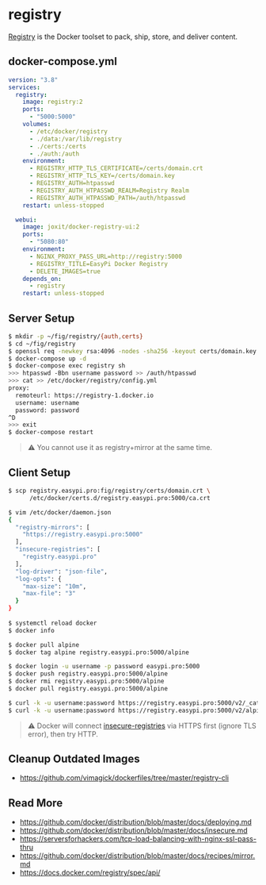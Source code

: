 registry
========

[Registry][1] is the Docker toolset to pack, ship, store, and deliver content.

## docker-compose.yml

```yaml
version: "3.8"
services:
  registry:
    image: registry:2
    ports:
      - "5000:5000"
    volumes:
      - /etc/docker/registry
      - ./data:/var/lib/registry
      - ./certs:/certs
      - ./auth:/auth
    environment:
      - REGISTRY_HTTP_TLS_CERTIFICATE=/certs/domain.crt
      - REGISTRY_HTTP_TLS_KEY=/certs/domain.key
      - REGISTRY_AUTH=htpasswd
      - REGISTRY_AUTH_HTPASSWD_REALM=Registry Realm
      - REGISTRY_AUTH_HTPASSWD_PATH=/auth/htpasswd
    restart: unless-stopped

  webui:
    image: joxit/docker-registry-ui:2
    ports:
      - "5080:80"
    environment:
      - NGINX_PROXY_PASS_URL=http://registry:5000
      - REGISTRY_TITLE=EasyPi Docker Registry
      - DELETE_IMAGES=true
    depends_on:
      - registry
    restart: unless-stopped
```

## Server Setup

```bash
$ mkdir -p ~/fig/registry/{auth,certs}
$ cd ~/fig/registry
$ openssl req -newkey rsa:4096 -nodes -sha256 -keyout certs/domain.key -x509 -days 365 -out certs/domain.crt
$ docker-compose up -d
$ docker-compose exec registry sh
>>> htpasswd -Bbn username password >> /auth/htpasswd
>>> cat >> /etc/docker/registry/config.yml
proxy:
  remoteurl: https://registry-1.docker.io
  username: username
  password: password
^D
>>> exit
$ docker-compose restart
```

> :warning: You cannot use it as registry+mirror at the same time.

## Client Setup

```bash
$ scp registry.easypi.pro:fig/registry/certs/domain.crt \
      /etc/docker/certs.d/registry.easypi.pro:5000/ca.crt

$ vim /etc/docker/daemon.json
{
  "registry-mirrors": [
    "https://registry.easypi.pro:5000"
  ],
  "insecure-registries": [
    "registry.easypi.pro"
  ],
  "log-driver": "json-file",
  "log-opts": {
    "max-size": "10m",
    "max-file": "3"
  }
}
                           
$ systemctl reload docker
$ docker info

$ docker pull alpine
$ docker tag alpine registry.easypi.pro:5000/alpine

$ docker login -u username -p password easypi.pro:5000
$ docker push registry.easypi.pro:5000/alpine
$ docker rmi registry.easypi.pro:5000/alpine
$ docker pull registry.easypi.pro:5000/alpine

$ curl -k -u username:password https://registry.easypi.pro:5000/v2/_catalog
$ curl -k -u username:password https://registry.easypi.pro:5000/v2/alpine/tags/list
```

> :warning: Docker will connect [insecure-registries][2] via HTTPS first (ignore TLS error), then try HTTP.

## Cleanup Outdated Images

- https://github.com/vimagick/dockerfiles/tree/master/registry-cli

## Read More

- https://github.com/docker/distribution/blob/master/docs/deploying.md
- https://github.com/docker/distribution/blob/master/docs/insecure.md
- https://serversforhackers.com/tcp-load-balancing-with-nginx-ssl-pass-thru
- https://github.com/docker/distribution/blob/master/docs/recipes/mirror.md
- https://docs.docker.com/registry/spec/api/

[1]: https://github.com/docker/distribution
[2]: https://docs.docker.com/registry/insecure/#deploy-a-plain-http-registry
